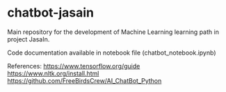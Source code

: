 # chatbot-jasain

Main repository for the development of Machine Learning learning path in project JasaIn.

Code documentation available in notebook file (chatbot_notebook.ipynb)

References:
https://www.tensorflow.org/guide
https://www.nltk.org/install.html
https://github.com/FreeBirdsCrew/AI_ChatBot_Python
